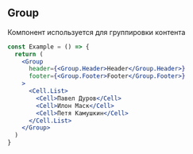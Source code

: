 ## Group
Компонент используется для группировки контента

```jsx
const Example = () => {
  return (
    <Group
      header={<Group.Header>Header</Group.Header>}
      footer={<Group.Footer>Footer</Group.Footer>}
    >
      <Cell.List>
        <Cell>Павел Дуров</Cell>
        <Cell>Илон Маск</Cell>
        <Cell>Петя Камушкин</Cell>
      </Cell.List>
    </Group>
  )
}
```

